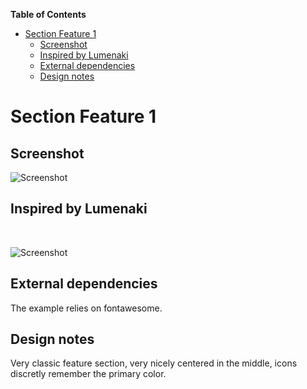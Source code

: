 <!-- START doctoc generated TOC please keep comment here to allow auto update -->
<!-- DON'T EDIT THIS SECTION, INSTEAD RE-RUN doctoc TO UPDATE -->
**Table of Contents**

- [Section Feature 1](#section-feature-1)
  - [Screenshot](#screenshot)
  - [Inspired by Lumenaki](#inspired-by-lumenaki)
  - [External dependencies](#external-dependencies)
  - [Design notes](#design-notes)

<!-- END doctoc generated TOC please keep comment here to allow auto update -->

# Section Feature 1

## Screenshot

![Screenshot](http://res.cloudinary.com/landingskeleton/image/upload/v1444653424/section_feature_1_h10nou.png)

## Inspired by Lumenaki
<p>
  &nbsp;
</p>

![Screenshot](http://res.cloudinary.com/landingskeleton/image/upload/v1444651694/Lumenaki_hld8hq.png)

## External dependencies

The example relies on fontawesome.

## Design notes

Very classic feature section, very nicely centered in the middle, icons discretly remember the primary color.




